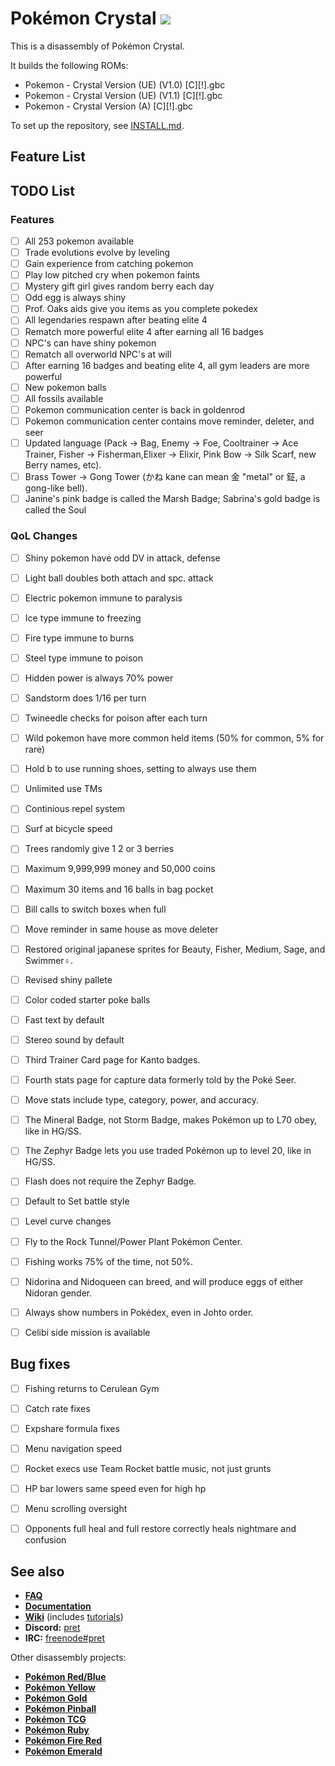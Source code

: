 # Pokémon Crystal ![](https://github.com/b13rg/pokecrystal/workflows/CI/badge.svg)

This is a disassembly of Pokémon Crystal.

It builds the following ROMs:

- Pokemon - Crystal Version (UE) (V1.0) [C][!].gbc
- Pokemon - Crystal Version (UE) (V1.1) [C][!].gbc
- Pokemon - Crystal Version (A) [C][!].gbc

To set up the repository, see [INSTALL.md](INSTALL.md).

## Feature List

## TODO List

### Features

- [ ] All 253 pokemon available
- [ ] Trade evolutions evolve by leveling
- [ ] Gain experience from catching pokemon
- [ ] Play low pitched cry when pokemon faints
- [ ] Mystery gift girl gives random berry each day
- [ ] Odd egg is always shiny
- [ ] Prof. Oaks aids give you items as you complete pokedex
- [ ] All legendaries respawn after beating elite 4
- [ ] Rematch more powerful elite 4 after earning all 16 badges
- [ ] NPC's can have shiny pokemon
- [ ] Rematch all overworld NPC's at will
- [ ] After earning 16 badges and beating elite 4, all gym leaders are more powerful
- [ ] New pokemon balls
- [ ] All fossils available
- [ ] Pokemon communication center is back in goldenrod
- [ ] Pokemon communication center contains move reminder, deleter, and seer
- [ ] Updated language (Pack → Bag, Enemy → Foe, Cooltrainer → Ace Trainer, Fisher → Fisherman,Elixer → Elixir, Pink Bow → Silk Scarf, new Berry names, etc).
- [ ] Brass Tower → Gong Tower (かね kane can mean 金 "metal" or 鉦, a gong-like bell).
- [ ] Janine's pink badge is called the Marsh Badge; Sabrina's gold badge is called the Soul 

### QoL Changes

- [ ] Shiny pokemon have odd DV in attack, defense
- [ ] Light ball doubles both attach and spc. attack
- [ ] Electric pokemon immune to paralysis
- [ ] Ice type immune to freezing
- [ ] Fire type immune to burns
- [ ] Steel type immune to poison
- [ ] Hidden power is always 70% power
- [ ] Sandstorm does 1/16 per turn
- [ ] Twineedle checks for poison after each turn
- [ ] Wild pokemon have more common held items (50% for common, 5% for rare)
- [ ] Hold b to use running shoes, setting to always use them
- [ ] Unlimited use TMs
- [ ] Continious repel system
- [ ] Surf at bicycle speed
- [ ] Trees randomly give 1 2 or 3 berries
- [ ] Maximum 9,999,999 money and 50,000 coins
- [ ] Maximum 30 items and 16 balls in bag pocket
- [ ] Bill calls to switch boxes when full
- [ ] Move reminder in same house as move deleter
- [ ] Restored original japanese sprites for Beauty, Fisher, Medium, Sage, and Swimmer♀.
- [ ] Revised shiny pallete
- [ ] Color coded starter poke balls
- [ ] Fast text by default
- [ ] Stereo sound by default
- [ ] Third Trainer Card page for Kanto badges.
- [ ] Fourth stats page for capture data formerly told by the Poké Seer.
- [ ] Move stats include type, category, power, and accuracy.
- [ ] The Mineral Badge, not Storm Badge, makes Pokémon up to L70 obey, like in HG/SS.
- [ ] The Zephyr Badge lets you use traded Pokémon up to level 20, like in HG/SS.
- [ ] Flash does not require the Zephyr Badge.
- [ ] Default to Set battle style
- [ ] Level curve changes
- [ ] Fly to the Rock Tunnel/Power Plant Pokémon Center.
- [ ] Fishing works 75% of the time, not 50%.
- [ ] Nidorina and Nidoqueen can breed, and will produce eggs of either Nidoran gender.
- [ ] Always show numbers in Pokédex, even in Johto order.
- [ ] Celibi side mission is available


## Bug fixes

- [ ] Fishing returns to Cerulean Gym
- [ ] Catch rate fixes
- [ ] Expshare formula fixes
- [ ] Menu navigation speed
- [ ] Rocket execs use Team Rocket battle music, not just grunts
- [ ] HP bar lowers same speed even for high hp
- [ ] Menu scrolling oversight
- [ ] Opponents full heal and full restore correctly heals nightmare and confusion





## See also

- [**FAQ**](FAQ.md)
- [**Documentation**][docs]
- [**Wiki**][wiki] (includes [tutorials][tutorials])
- **Discord:** [pret][discord]
- **IRC:** [freenode#pret][irc]

Other disassembly projects:

- [**Pokémon Red/Blue**][pokered]
- [**Pokémon Yellow**][pokeyellow]
- [**Pokémon Gold**][pokegold]
- [**Pokémon Pinball**][pokepinball]
- [**Pokémon TCG**][poketcg]
- [**Pokémon Ruby**][pokeruby]
- [**Pokémon Fire Red**][pokefirered]
- [**Pokémon Emerald**][pokeemerald]

[pokered]: https://github.com/pret/pokered
[pokeyellow]: https://github.com/pret/pokeyellow
[pokegold]: https://github.com/pret/pokegold
[pokepinball]: https://github.com/pret/pokepinball
[poketcg]: https://github.com/pret/poketcg
[pokeruby]: https://github.com/pret/pokeruby
[pokefirered]: https://github.com/pret/pokefirered
[pokeemerald]: https://github.com/pret/pokeemerald
[docs]: https://pret.github.io/pokecrystal/
[wiki]: https://github.com/pret/pokecrystal/wiki
[tutorials]: https://github.com/pret/pokecrystal/wiki/Tutorials
[discord]: https://discord.gg/6EuWgX9
[irc]: https://kiwiirc.com/client/irc.freenode.net/?#pret
[travis]: https://travis-ci.org/pret/pokecrystal
[travis-badge]: https://travis-ci.org/pret/pokecrystal.svg?branch=master
